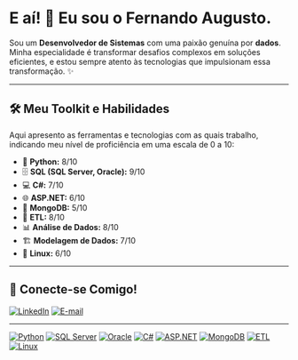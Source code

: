 # E aí! 👋 Eu sou o Fernando Augusto.

Sou um **Desenvolvedor de Sistemas** com uma paixão genuína por **dados**. Minha especialidade é transformar desafios complexos em soluções eficientes, e estou sempre atento às tecnologias que impulsionam essa transformação. ✨

---

## 🛠️ Meu Toolkit e Habilidades

Aqui apresento as ferramentas e tecnologias com as quais trabalho, indicando meu nível de proficiência em uma escala de 0 a 10:

* 🐍 **Python:** 8/10
* 🗄️ **SQL (SQL Server, Oracle):** 9/10
* 💻 **C#:** 7/10
* 🌐 **ASP.NET:** 6/10
* 🍃 **MongoDB:** 5/10
* 🔀 **ETL:** 8/10
* 📊 **Análise de Dados:** 8/10
* 🏗️ **Modelagem de Dados:** 7/10
* 🐧 **Linux:** 6/10

---

## 🤝 Conecte-se Comigo!

[![LinkedIn](https://img.shields.io/badge/LinkedIn-0077B5?style=for-the-badge&logo=linkedin&logoColor=white)](https://br.linkedin.com/in/fernando-augusto-ba286b240)
[![E-mail](https://img.shields.io/badge/Gmail-D14836?style=for-the-badge&logo=gmail&logoColor=white)](mailto:nando.aju.2001@gmail.com)

---

[![Python](https://img.shields.io/badge/Python-3776AB?style=for-the-badge&logo=python&logoColor=white)](https://www.python.org/)
[![SQL Server](https://img.shields.io/badge/SQL_Server-CC2927?style=for-the-badge&logo=microsoft-sql-server&logoColor=white)](https://www.microsoft.com/sql-server/)
[![Oracle](https://img.shields.io/badge/Oracle-F80000?style=for-the-badge&logo=oracle&logoColor=white)](https://www.oracle.com/)
[![C#](https://img.shields.io/badge/C%23-239120?style=for-the-badge&logo=c-sharp&logoColor=white)](https://docs.microsoft.com/dotnet/csharp/)
[![ASP.NET](https://img.shields.io/badge/ASP.NET-512BD4?style=for-the-badge&logo=dot-net&logoColor=white)](https://dotnet.microsoft.com/apps/aspnet)
[![MongoDB](https://img.shields.io/badge/MongoDB-47A248?style=for-the-badge&logo=mongodb&logoColor=white)](https://www.mongodb.com/)
[![ETL](https://img.shields.io/badge/ETL-blueviolet?style=for-the-badge&logoColor=white)](https://en.wikipedia.org/wiki/Extract,_transform,_load) [![Linux](https://img.shields.io/badge/Linux-FCC624?style=for-the-badge&logo=linux&logoColor=black)](https://www.linux.org/)
